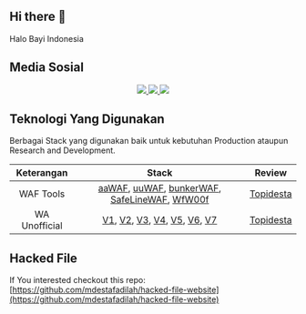 ## Hi there 👋
Halo Bayi Indonesia

## Media Sosial
<p align='center'>
  <a href="https://www.linkedin.com/company/halo-bayi-indonesia/">
    <img src="https://img.shields.io/static/v1?label=LinkedIn&message=Halo%20Bayi%20Indonesia&color=0072b1&style=for-the-badge&logo=linkedin&logoColor=white" />
  </a>
  <a href="https://www.github.com/hallobayi/">
    <img src="https://img.shields.io/static/v1?label=Github&message=Halo%20Bayi%20Indonesia&color=0088c1&style=for-the-badge&logo=github&logoColor=white" />
  </a>
  <a href="https://www.instagram.com/halobayi">
    <img src="https://img.shields.io/static/v1?label=Instagram&message=Halo%20Bayi%20Indonesia&color=0088c1&style=for-the-badge&logo=instagram&logoColor=white" />
  </a>
</p>

## Teknologi Yang Digunakan
Berbagai Stack yang digunakan baik untuk kebutuhan Production ataupun Research and Development.

| Keterangan | Stack | Review | 
| :---: | :---: |:---: |
| WAF Tools | [aaWAF](https://github.com/hallobayi/aaWAF), [uuWAF](https://github.com/hallobayi/uuWAF), [bunkerWAF](https://github.com/hallobayi/bunkerweb), [SafeLineWAF](https://github.com/hallobayi/SafeLine), [WfW00f](https://github.com/hallobayi/wafw00f) | [Topidesta](http://go.topidesta.my.id/waf) | 
| WA Unofficial | [V1](https://github.com/hallobayi/baileys-api), [V2](https://github.com/hallobayi/wppconnect-server), [V3](https://github.com/hallobayi/wa-gateway), [V4](http://go.topidesta.my.id/v4-4), [V5](https://github.com/hallobayi/wwebjs-api.git), [V6](http://go.topidesta.my.id/v6-2), [V7](http://go.topidesta.my.id/v7-2) | [Topidesta](http://go.topidesta.my.id/whatsapp) |

## Hacked File
If You interested checkout this repo:
[https://github.com/mdestafadilah/hacked-file-website](https://github.com/mdestafadilah/hacked-file-website)
